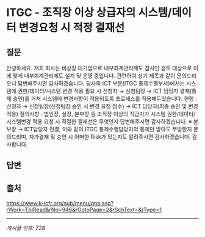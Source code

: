 # ITGC - 조직장 이상 상급자의 시스템/데이터 변경요청 시 적정 결재선

## 질문
안녕하세요.
저희 회사는 비상장 대기업으로 내부회계관리제도 감사인 검토 대상으로 이에 맞게 내부회계관리제도 설계 및 운영 중입니다.
관련하여 상기 제목과 같이 문의드리오니 답변해주시면 감사하겠습니다.
당사의 ICT 부문(ITGC 통제수행부서)에서는 시스템에 권한/데이터/시스템 변경 적용 필요 시 신청자 → 신청팀장 → ICT 담당자
결재(통제 승인)를 거쳐 시스템에 변경사항이 적용되도록 프로세스를 적용해두었습니다.
현행 : 신청자 → 신청팀장(신청팀장 승인 시 변경 요청 접수) → ICT 담당자(최종 승인 및 변경 적용)
질의사항 : 법인장, 실장, 본부장 등 조직장 이상의 직급자가 시스템 권한/데이터/시스템변경 적용 요청 시
적절한 결재선은 무엇인지 답변해주시면 감사하겠습니다.
※ 본부장 → ICT담당자 전결, 이와 같이 ITGC 통제수행담당자의 통제만 받아도 무방한지 문의드리며,
자가결재 및 승인 시 어떠한 Risk가 있는지도 알려주시면 감사하겠습니다.
감사합니다.

## 답변


## 출처
https://www.k-icfr.org/sub/menu/qna.asp?rWork=TblRead&rNo=946&rGotoPage=2&rSchText=&rType=1

---
*게시글 번호: 728*
